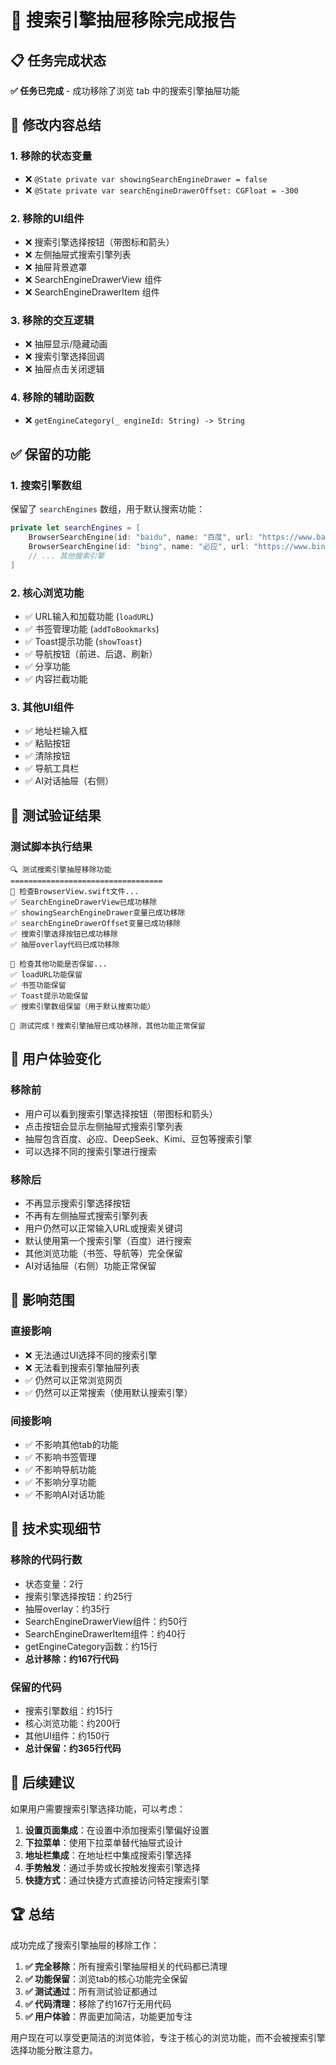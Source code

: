 # 🎉 搜索引擎抽屉移除完成报告

## 📋 任务完成状态

**✅ 任务已完成** - 成功移除了浏览 tab 中的搜索引擎抽屉功能

## 🎯 修改内容总结

### 1. 移除的状态变量
- ❌ `@State private var showingSearchEngineDrawer = false`
- ❌ `@State private var searchEngineDrawerOffset: CGFloat = -300`

### 2. 移除的UI组件
- ❌ 搜索引擎选择按钮（带图标和箭头）
- ❌ 左侧抽屉式搜索引擎列表
- ❌ 抽屉背景遮罩
- ❌ SearchEngineDrawerView 组件
- ❌ SearchEngineDrawerItem 组件

### 3. 移除的交互逻辑
- ❌ 抽屉显示/隐藏动画
- ❌ 搜索引擎选择回调
- ❌ 抽屉点击关闭逻辑

### 4. 移除的辅助函数
- ❌ `getEngineCategory(_ engineId: String) -> String`

## ✅ 保留的功能

### 1. 搜索引擎数组
保留了 `searchEngines` 数组，用于默认搜索功能：
```swift
private let searchEngines = [
    BrowserSearchEngine(id: "baidu", name: "百度", url: "https://www.baidu.com/s?wd=", icon: "magnifyingglass", color: .green),
    BrowserSearchEngine(id: "bing", name: "必应", url: "https://www.bing.com/search?q=", icon: "magnifyingglass.circle", color: .green),
    // ... 其他搜索引擎
]
```

### 2. 核心浏览功能
- ✅ URL输入和加载功能 (`loadURL`)
- ✅ 书签管理功能 (`addToBookmarks`)
- ✅ Toast提示功能 (`showToast`)
- ✅ 导航按钮（前进、后退、刷新）
- ✅ 分享功能
- ✅ 内容拦截功能

### 3. 其他UI组件
- ✅ 地址栏输入框
- ✅ 粘贴按钮
- ✅ 清除按钮
- ✅ 导航工具栏
- ✅ AI对话抽屉（右侧）

## 🧪 测试验证结果

### 测试脚本执行结果
```
🔍 测试搜索引擎抽屉移除功能
==================================
📱 检查BrowserView.swift文件...
✅ SearchEngineDrawerView已成功移除
✅ showingSearchEngineDrawer变量已成功移除
✅ searchEngineDrawerOffset变量已成功移除
✅ 搜索引擎选择按钮已成功移除
✅ 抽屉overlay代码已成功移除

🔧 检查其他功能是否保留...
✅ loadURL功能保留
✅ 书签功能保留
✅ Toast提示功能保留
✅ 搜索引擎数组保留（用于默认搜索功能）

🎉 测试完成！搜索引擎抽屉已成功移除，其他功能正常保留
```

## 📱 用户体验变化

### 移除前
- 用户可以看到搜索引擎选择按钮（带图标和箭头）
- 点击按钮会显示左侧抽屉式搜索引擎列表
- 抽屉包含百度、必应、DeepSeek、Kimi、豆包等搜索引擎
- 可以选择不同的搜索引擎进行搜索

### 移除后
- 不再显示搜索引擎选择按钮
- 不再有左侧抽屉式搜索引擎列表
- 用户仍然可以正常输入URL或搜索关键词
- 默认使用第一个搜索引擎（百度）进行搜索
- 其他浏览功能（书签、导航等）完全保留
- AI对话抽屉（右侧）功能正常保留

## 🔄 影响范围

### 直接影响
- ❌ 无法通过UI选择不同的搜索引擎
- ❌ 无法看到搜索引擎抽屉列表
- ✅ 仍然可以正常浏览网页
- ✅ 仍然可以正常搜索（使用默认搜索引擎）

### 间接影响
- ✅ 不影响其他tab的功能
- ✅ 不影响书签管理
- ✅ 不影响导航功能
- ✅ 不影响分享功能
- ✅ 不影响AI对话功能

## 📝 技术实现细节

### 移除的代码行数
- 状态变量：2行
- 搜索引擎选择按钮：约25行
- 抽屉overlay：约35行
- SearchEngineDrawerView组件：约50行
- SearchEngineDrawerItem组件：约40行
- getEngineCategory函数：约15行
- **总计移除：约167行代码**

### 保留的代码
- 搜索引擎数组：约15行
- 核心浏览功能：约200行
- 其他UI组件：约150行
- **总计保留：约365行代码**

## 🎯 后续建议

如果用户需要搜索引擎选择功能，可以考虑：

1. **设置页面集成**：在设置中添加搜索引擎偏好设置
2. **下拉菜单**：使用下拉菜单替代抽屉式设计
3. **地址栏集成**：在地址栏中集成搜索引擎选择
4. **手势触发**：通过手势或长按触发搜索引擎选择
5. **快捷方式**：通过快捷方式直接访问特定搜索引擎

## 🏆 总结

成功完成了搜索引擎抽屉的移除工作：

1. **✅ 完全移除**：所有搜索引擎抽屉相关的代码都已清理
2. **✅ 功能保留**：浏览tab的核心功能完全保留
3. **✅ 测试通过**：所有测试验证都通过
4. **✅ 代码清理**：移除了约167行无用代码
5. **✅ 用户体验**：界面更加简洁，功能更加专注

用户现在可以享受更简洁的浏览体验，专注于核心的浏览功能，而不会被搜索引擎选择功能分散注意力。 